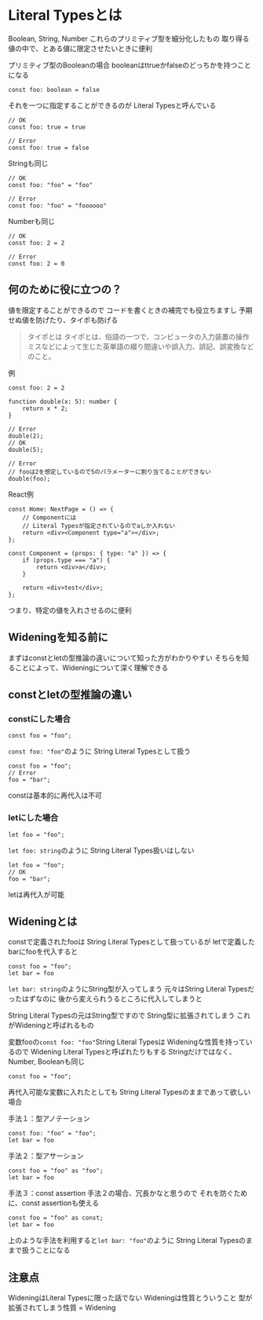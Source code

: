 # Literal Typesとは

Boolean, String, Number
これらのプリミティブ型を細分化したもの
取り得る値の中で、とある値に限定させたいときに便利

プリミティブ型のBooleanの場合
booleanはttrueかfalseのどっちかを持つことになる

```
const foo: boolean = false
```

それを一つに指定することができるのが
Literal Typesと呼んでいる

```
// OK
const foo: true = true

// Error
const foo: true = false
```

Stringも同じ

```
// OK
const foo: "foo" = "foo"

// Error
const foo: "foo" = "foooooo"
```

Numberも同じ

```
// OK
const foo: 2 = 2

// Error
const foo: 2 = 0
```

## 何のために役に立つの？

値を限定することができるので
コードを書くときの補完でも役立ちますし
予期せぬ値を防げたり、タイポも防げる

> タイポとは
> タイポとは、俗語の一つで、コンピュータの入力装置の操作ミスなどによって生じた英単語の綴り間違いや誤入力、誤記、誤変換などのこと。

例
```
const foo: 2 = 2

function double(x: 5): number {
    return x * 2;
}

// Error
double(2);
// OK
double(5);

// Error
// fooは2を想定しているので5のパラメーターに割り当てることができない
double(foo);
```

React例
```
const Home: NextPage = () => {
    // Componentには
    // Literal Typesが指定されているのでaしか入れない
    return <div><Component type="a"></div>;
};

const Component = (props: { type: "a" }) => {
    if (props.type === "a") {
        return <div>a</div>;
    }

    return <div>test</div>;
};
```

つまり、特定の値を入れさせるのに便利

## Wideningを知る前に

まずはconstとletの型推論の違いについて知った方がわかりやすい
そちらを知ることによって、Wideningについて深く理解できる

## constとletの型推論の違い
### constにした場合

```
const foo = "foo";
```

`const foo: "foo"`のように
String Literal Typesとして扱う

```
const foo = "foo";
// Error
foo = "bar";
```
constは基本的に再代入は不可

### letにした場合

```
let foo = "foo";
```

`let foo: string`のように
String Literal Types扱いはしない

```
let foo = "foo";
// OK
foo = "bar";
```

letは再代入が可能

## Wideningとは

constで定義されたfooは
String Literal Typesとして扱っているが
letで定義したbarにfooを代入すると

```
const foo = "foo";
let bar = foo
```

`let bar: string`のようにString型が入ってしまう
元々はString Literal Typesだったはずなのに
後から変えられうるところに代入してしまうと

String Literal Typesの元はString型ですので
String型に拡張されてしまう
これがWideningと呼ばれるもの

変数fooの`const foo: "foo"`String Literal Typesは
Wideningな性質を持っているので
Widening Literal Typesと呼ばれたりもする
Stringだけではなく、Number, Booleanも同じ

```
const foo = "foo";
```

再代入可能な変数に入れたとしても
String Literal Typesのままであって欲しい場合

手法１：型アノテーション

```
const foo: "foo" = "foo";
let bar = foo
```

手法２：型アサーション

```
const foo = "foo" as "foo";
let bar = foo
```

手法３：const assertion
手法２の場合、冗長かなと思うので
それを防ぐために、const assertionも使える

```
const foo = "foo" as const;
let bar = foo
```

上のような手法を利用すると`let bar: "foo"`のように
String Literal Typesのままで扱うことになる

## 注意点

WideningはLiteral Typesに限った話でない
Wideningは性質とういうこと
型が拡張されてしまう性質 = Widening